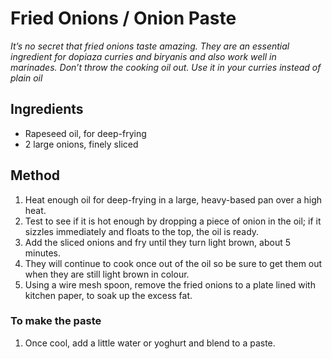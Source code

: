 # Fried Onions / Onion Paste

*It’s no secret that fried onions taste amazing. They are an essential ingredient for dopiaza curries and biryanis and also work well in marinades.*
*Don’t throw the cooking oil out. Use it in your curries instead of plain oil*

## Ingredients
- Rapeseed oil, for deep-frying 
- 2 large onions, finely sliced 

## Method
1. Heat enough oil for deep-frying in a large, heavy-based pan over a high heat. 
1. Test to see if it is hot enough by dropping a piece of onion in the oil; if it sizzles immediately and floats to the top, the oil is ready. 
1. Add the sliced onions and fry until they turn light brown, about 5 minutes. 
1. They will continue to cook once out of the oil so be sure to get them out when they are still light brown in colour. 
1. Using a wire mesh spoon, remove the fried onions to a plate lined with kitchen paper, to soak up the excess fat. 

### To make the paste
1. Once cool, add a little water or yoghurt and blend to a paste.
